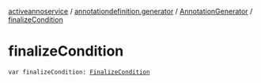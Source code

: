 [activeannoservice](../../index.md) / [annotationdefinition.generator](../index.md) / [AnnotationGenerator](index.md) / [finalizeCondition](./finalize-condition.md)

# finalizeCondition

`var finalizeCondition: `[`FinalizeCondition`](../-finalize-condition/index.md)